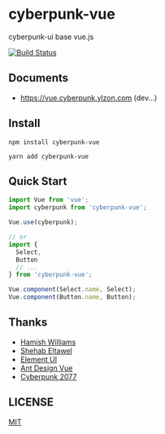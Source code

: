# cyberpunk-vue
cyberpunk-ui base vue.js

[![Build Status](https://travis-ci.org/cyberpunk-ui/cyberpunk-vue.svg?branch=master)](https://travis-ci.org/cyberpunk-ui/cyberpunk-vue)


## Documents

* https://vue.cyberpunk.ylzon.com (dev...)


## Install

```shell
npm install cyberpunk-vue
```
```shell
yarn add cyberpunk-vue
```

## Quick Start
```js
import Vue from 'vue';
import cyberpunk from 'cyberpunk-vue';

Vue.use(cyberpunk);

// or
import {
  Select,
  Button
  // ...
} from 'cyberpunk-vue';

Vue.component(Select.name, Select);
Vue.component(Button.name, Button);
```

## Thanks
* [Hamish Williams](https://codepen.io/HamishMW)
* [Shehab Eltawel](https://codepen.io/shehab-eltawel)
* [Element UI](https://github.com/ElemeFE/element)
* [Ant Design Vue](https://github.com/vueComponent/ant-design-vue)
* [Cyberpunk 2077](https://www.cyberpunk.net/us/zh-cn/pre-order)

## LICENSE
[MIT](LICENSE)